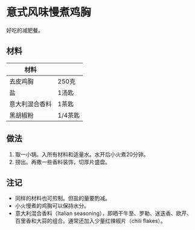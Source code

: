 # 意式风味慢煮鸡胸

好吃的减肥餐。

## 材料

| 材料 |   |
| --- | --- |
| 去皮鸡胸 | 250克 |
| 盐 | 1汤匙 |
| 意大利混合香料 | 1茶匙 |
| 黑胡椒粉 | 1/4茶匙 |

## 做法

1. 取一小锅。入所有材料和适量水。水开后小火煮20分钟。
2. 捞出。再撒一些香料装饰，切厚片盛盘。

## 注记

- 同样的材料也可煎制。但盐的量要酌减。
- 小火慢煮的鸡胸可以保持水分。
- 意大利混合香料（Italian seasoning），即晒干牛至、罗勒、迷迭香、欧芹、百里香和大蒜的组合。通常还加入少量红辣椒片（chili flakes）。